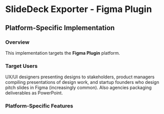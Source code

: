 # SlideDeck Exporter - Figma Plugin

## Platform-Specific Implementation

### Overview
This implementation targets the **Figma Plugin** platform.

### Target Users
UX/UI designers presenting designs to stakeholders, product managers compiling presentations of design work, and startup founders who design pitch slides in Figma (increasingly common). Also agencies packaging deliverables as PowerPoint.

### Platform-Specific Features
